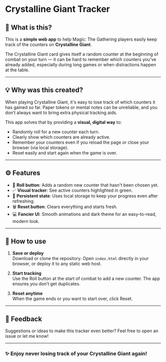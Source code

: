 # Crystalline Giant Tracker

## 🎴 What is this?

This is a **simple web app** to help Magic: The Gathering players easily keep track of the counters on **Crystalline Giant**.

The Crystalline Giant card gives itself a random counter at the beginning of combat on your turn — it can be hard to remember which counters you’ve already added, especially during long games or when distractions happen at the table.

---

## 💡 Why was this created?

When playing Crystalline Giant, it's easy to lose track of which counters it has gained so far. Paper tokens or mental notes can be unreliable, and you don’t always want to bring extra physical tracking aids.

This app solves that by providing a **visual, digital way** to:

- Randomly roll for a new counter each turn.
- Clearly show which counters are already active.
- Remember your counters even if you reload the page or close your browser (via local storage).
- Reset easily and start again when the game is over.

---

## ⚙️ Features

- 🎲 **Roll button**: Adds a random new counter that hasn't been chosen yet.
- ✅ **Visual tracker**: See active counters highlighted in green.
- 💾 **Persistent state**: Uses local storage to keep your progress even after refreshing.
- 🗑️ **Reset button**: Clears everything and starts fresh.
- 💻 **Fancier UI**: Smooth animations and dark theme for an easy-to-read, modern look.

---

## 🚀 How to use

1. **Save or deploy**  
   Download or clone the repository. Open `index.html` directly in your browser, or deploy it to any static web host.

2. **Start tracking**  
   Use the Roll button at the start of combat to add a new counter. The app ensures you don’t get duplicates.

3. **Reset anytime**  
   When the game ends or you want to start over, click Reset.

---

## 💬 Feedback

Suggestions or ideas to make this tracker even better? Feel free to open an issue or let me know!

---

### ✨ Enjoy never losing track of your Crystalline Giant again!
